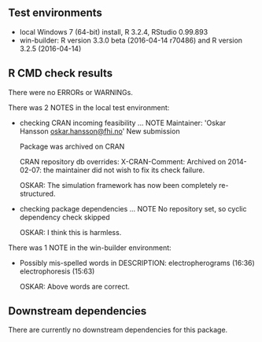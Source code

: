 ## Test environments
* local Windows 7 (64-bit) install, R 3.2.4, RStudio 0.99.893
* win-builder: R version 3.3.0 beta (2016-04-14 r70486) and R version 3.2.5 (2016-04-14)


## R CMD check results
There were no ERRORs or WARNINGs. 

There was 2 NOTES in the local test environment:

* checking CRAN incoming feasibility ... NOTE
  Maintainer: 'Oskar Hansson <oskar.hansson@fhi.no>'
  New submission
  
  Package was archived on CRAN
  
  CRAN repository db overrides:
    X-CRAN-Comment: Archived on 2014-02-07: the maintainer did not wish
      to fix its check failure.
    
  OSKAR: The simulation framework has now been completely re-structured.

* checking package dependencies ... NOTE
  No repository set, so cyclic dependency check skipped
  
  OSKAR: I think this is harmless.

There was 1 NOTE in the win-builder environment:

* Possibly mis-spelled words in DESCRIPTION:
  electropherograms (16:36)
  electrophoresis (15:63)

  OSKAR: Above words are correct.
  

## Downstream dependencies
There are currently no downstream dependencies for this package.